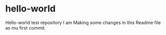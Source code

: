 # hello-world
Hello-world test repository
I am Making some changes in this Readme file as mu first commit.
